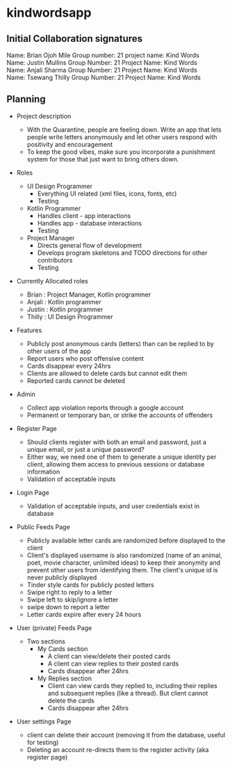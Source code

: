 # kindwordsapp

## Initial Collaboration signatures
Name: Brian Ojoh Mile   Group number: 21   project name: Kind Words  
Name: Justin Mullins Group Number: 21 Project Name: Kind Words  
Name: Anjali Sharma Group Number: 21 Project Name: Kind Words  
Name: Tsewang Thilly Group Number: 21 Project Name: Kind Words  

## Planning 
* Project description 
	* With the Quarantine, people are feeling down. Write an app that lets people write letters anonymously and let other users respond with positivity and encouragement
	* To keep the good vibes, make sure you incorporate a punishment system for those that just want to bring others down.
	
* Roles 
	* UI Design Programmer
		* Everything UI related (xml files, icons, fonts, etc)
		* Testing
	* Kotlin Programmer 
		* Handles client - app interactions
		* Handles app - database interactions 
		* Testing 
	* Project Manager 
		* Directs general flow of development 
		* Develops program skeletons and TODO directions for other contributors 
		* Testing 

* Currently Allocated roles 
	* Brian : Project Manager, Kotlin programmer 
	* Anjali : Kotlin programmer 
	* Justin : Kotlin programmer 
	* Thilly : UI Design Programmer 

* Features 
	* Publicly post anonymous cards (letters) than can be replied to by other users of the app 
	* Report users who post offensive content 
	* Cards disappear every 24hrs 
	* Clients are allowed to delete cards but cannot edit them 
	* Reported cards cannot be deleted 
	
* Admin
	* Collect app violation reports through a google account 
	* Permanent or temporary ban, or strike the accounts of offenders 
	
* Register Page 
	* Should clients register with both an email and password, just a unique email, or just a unique password?
	* Either way, we need one of them to generate a unique identity per client, allowing them access to previous sessions or database information
	* Validation of acceptable inputs 

* Login Page 
	* Validation of acceptable inputs, and user credentials exist in database 

* Public Feeds Page 
	* Publicly available letter cards are randomized before displayed to the client 
	* Client's displayed username is also randomized (name of an animal, poet, movie character, unlimited ideas) to keep their anonymity and prevent other users from identifying them. The client's unique id is never publicly displayed
	* Tinder style cards for publicly posted letters 
	* Swipe right to reply to a letter 
	* Swipe left to skip/ignore a letter 
	* swipe down to report a letter 
	* Letter cards expire after every 24 hours

* User (private) Feeds Page 
	* Two sections 
		* My Cards section 
			* A client can view/delete their posted cards 
			* A client can view replies to their posted cards 
			* Cards disappear after 24hrs 
		* My Replies section
			* Client can view cards they replied to, including their replies and subsequent replies (like a thread). But client cannot delete the cards  
			* Cards disappear after 24hrs 

* User settings Page 
	* client can delete their account (removing it from the database, useful for testing)
	* Deleting an account re-directs them to the register activity (aka register page)

